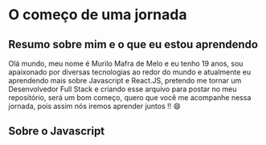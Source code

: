 # O começo de uma jornada
## Resumo sobre mim e o que eu estou aprendendo

Olá mundo, meu nome é Murilo Mafra de Melo e eu tenho 19 anos, sou apaixonado por diversas tecnologias ao redor do mundo e atualmente eu aprendendo mais sobre Javascript e React.JS, pretendo me tornar um Desenvolvedor Full Stack e criando esse arquivo para postar no meu repositório, será um bom começo, quero que você me acompanhe nessa jornada, pois assim nós iremos aprender juntos !! 😄

## Sobre o Javascript
